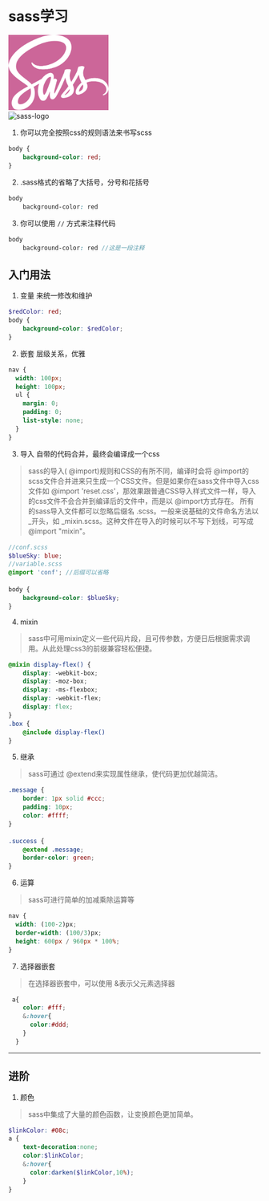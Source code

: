 # sass学习
<img style="width:200px" src="./img/sass.png" alt=""><br/>
![sass-logo](http://ww4.sinaimg.cn/large/0060lm7Tly1fnu3y97wi3j30e80ap756.jpg)

1. 你可以完全按照css的规则语法来书写scss
```scss
body {
    background-color: red;
}
```
2. .sass格式的省略了大括号，分号和花括号
```scss
body 
    background-color: red
```
3. 你可以使用 `//` 方式来注释代码 
```scss
body 
    background-color: red //这是一段注释
```
## 入门用法
1. 变量 来统一修改和维护
```scss
$redColor: red;
body {
    background-color: $redColor;
}
```
2. 嵌套 层级关系，优雅
```scss
nav {
  width: 100px;
  height: 100px;
  ul {
    margin: 0;
    padding: 0;
    list-style: none;
  }
}
```
3. 导入 自带的代码合并，最终会编译成一个css
> sass的导入( @import)规则和CSS的有所不同，编译时会将 @import的scss文件合并进来只生成一个CSS文件。但是如果你在sass文件中导入css文件如 @import 'reset.css'，那效果跟普通CSS导入样式文件一样，导入的css文件不会合并到编译后的文件中，而是以 @import方式存在。
所有的sass导入文件都可以忽略后缀名 .scss。一般来说基础的文件命名方法以_开头，如 _mixin.scss。这种文件在导入的时候可以不写下划线，可写成 @import "mixin"。
```scss
//conf.scss
$blueSky: blue;
//variable.scss
@import 'conf'; //后缀可以省略

body {
    background-color: $blueSky;
}

```
4. mixin
> sass中可用mixin定义一些代码片段，且可传参数，方便日后根据需求调用。从此处理css3的前缀兼容轻松便捷。
```scss
@mixin display-flex() {
    display: -webkit-box;
    display: -moz-box;
    display: -ms-flexbox;
    display: -webkit-flex;
    display: flex;
}
.box {
    @include display-flex()
}
```
5. 继承
> sass可通过 @extend来实现属性继承，使代码更加优越简洁。
```scss
.message {
    border: 1px solid #ccc;
    padding: 10px;
    color: #ffff;    
}

.success {
    @extend .message;
    border-color: green; 
}
```
6. 运算
> sass可进行简单的加减乘除运算等
```scss
nav {
  width: (100-2)px;
  border-width: (100/3)px;
  height: 600px / 960px * 100%;
}
```

7. 选择器嵌套
> 在选择器嵌套中，可以使用 &表示父元素选择器
```scss
 a{
    color: #fff;
    &:hover{
      color:#ddd;
    }
  }
```
------

## 进阶

1. 颜色
> sass中集成了大量的颜色函数，让变换颜色更加简单。
```scss
$linkColor: #08c;
a {
    text-decoration:none;
    color:$linkColor;
    &:hover{
      color:darken($linkColor,10%);
    }
}
```

